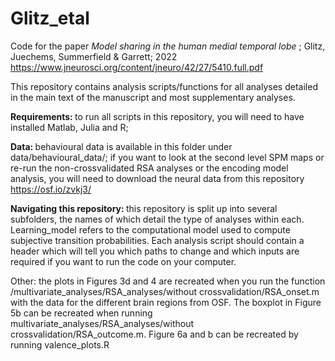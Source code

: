 # Glitz_etal

Code for the paper <i> Model sharing
in the human medial temporal lobe </i>; Glitz, Juechems, Summerfield & Garrett; 2022 https://www.jneurosci.org/content/jneuro/42/27/5410.full.pdf 

This repository contains analysis scripts/functions for all analyses detailed in the main text of the manuscript and most supplementary analyses. 

<b> Requirements: </b> to run all scripts in this repository, you will need to have installed Matlab, Julia and R; 

<b> Data: </b> behavioural data is available in this folder under data/behavioural_data/; if you want to look at the second level SPM maps or re-run the non-crossvalidated RSA analyses or the encoding model analysis, you will need to download the neural data from this repository https://osf.io/zvkj3/ 

<b> Navigating this repository: </b> this repository is split up into several subfolders, the names of which detail the type of analyses within each. Learning_model refers to the computational model used to compute subjective transition probabilities. Each analysis script should contain a header which will tell you which paths to change and which inputs are required if you want to run the code on your computer.

Other: the plots in Figures 3d and 4 are recreated when you run the function /multivariate_analyses/RSA_analyses/without crossvalidation/RSA_onset.m with the data for the different brain regions from OSF. The boxplot in Figure 5b can be recreated when running multivariate_analyses/RSA_analyses/without crossvalidation/RSA_outcome.m. Figure 6a and b can be recreated by running valence_plots.R



